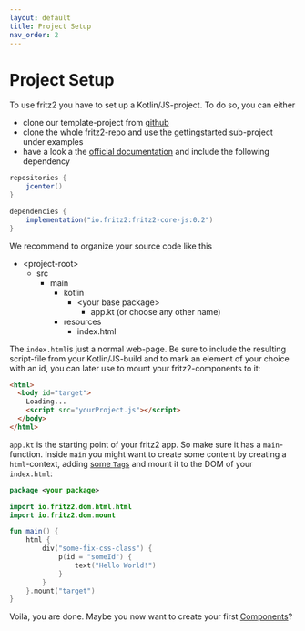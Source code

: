 ```yaml
---
layout: default
title: Project Setup
nav_order: 2
---
```

# Project Setup

To use fritz2 you have to set up a Kotlin/JS-project. To do so, you can either
* clone our template-project from [github](https://github.com/jwstegemann/fritz2-template)
* clone the whole fritz2-repo and use the gettingstarted sub-project under examples
* have a look a the [official documentation](https://kotlinlang.org/docs/tutorials/javascript/getting-started-gradle/getting-started-with-gradle.html) and include the following dependency

```gradle
repositories {
    jcenter()
}

dependencies {
    implementation("io.fritz2:fritz2-core-js:0.2")
}
```

We recommend to organize your source code like this

* \<project-root\>
  * src
    * main
      * kotlin
        * \<your base package\>
          * app.kt (or choose any other name)
      * resources
        * index.html

The `index.html`is just a normal web-page. Be sure to include the resulting script-file from your Kotlin/JS-build and to mark an element of your choice with an id, you can later use to mount your fritz2-components to it:

```html
<html>
  <body id="target">
    Loading...
    <script src="yourProject.js"></script>
  </body>
</html>
```

`app.kt` is the starting point of your fritz2 app. So make sure it has a `main`-function. Inside `main` you might want to create some content by creating a `html`-context, adding [some `Tag`s](https://api.fritz2.dev/fritz2/io.fritz2.dom.html/-html-elements) and mount it to the DOM of your `index.html`:

```kotlin
package <your package>

import io.fritz2.dom.html.html
import io.fritz2.dom.mount

fun main() {
    html {
        div("some-fix-css-class") {
            p(id = "someId") {
                text("Hello World!")
            }
        }
    }.mount("target")
}
```

Voilà, you are done. Maybe you now want to create your first [Components](Components.html)?  